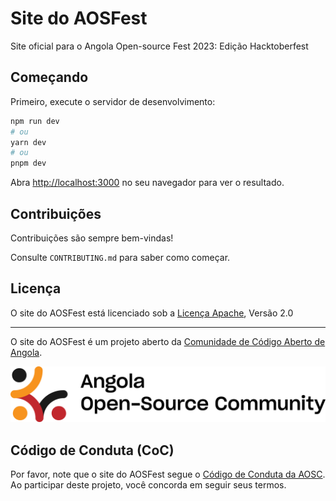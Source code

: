 # Site do AOSFest

Site oficial para o Angola Open-source Fest 2023: Edição Hacktoberfest

## Começando

Primeiro, execute o servidor de desenvolvimento:

```bash
npm run dev
# ou
yarn dev
# ou
pnpm dev
```

Abra [http://localhost:3000](http://localhost:3000) no seu navegador para ver o resultado.

## Contribuições

Contribuições são sempre bem-vindas!

Consulte `CONTRIBUTING.md` para saber como começar.

## Licença

O site do AOSFest está licenciado sob a [Licença Apache](./LICENSE), Versão 2.0

---

O site do AOSFest é um projeto aberto da <a href="http://github.com/angolasc">Comunidade de Código Aberto de Angola</a>.

![Comunidade de Código Aberto de Angola](https://raw.githubusercontent.com/angolaosc/.github/main/logo/aosc.png)

## Código de Conduta (CoC)

Por favor, note que o site do AOSFest segue o [Código de Conduta da AOSC](https://github.com/angolaosc/.github/blob/main/CODE_OF_CONDUCT.md). Ao participar deste projeto, você concorda em seguir seus termos.
